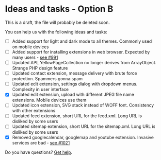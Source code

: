 # Ideas and tasks - Option B

This is a draft, the file will probably be deleted soon.

You can help us with the following ideas and tasks:

- [ ] Added support for light and dark mode to all themes.                      Commonly used on mobile devices
- [ ] Added support for installing extensions in web browser.                   Expected by many users - [see #991](https://github.com/datenstrom/community/discussions/991)
- [ ] Updated API, YellowPageCollection no longer derives from ArrayObject.     Strange PHP design feature
- [ ] Updated contact extension, message delivery with brute force protection.  Spammers gonna spam
- [ ] Updated edit extension, settings dialog with dropdown menus.              Complexity in user interface
- [x] Updated edit extension, upload with different JPEG file name extensions.  Mobile devices use them
- [ ] Updated icon extension, SVG stack instead of WOFF font.                   Consistency with other extensions
- [ ] Updated feed extension, short URL for the feed.xml.                       Long URL is disliked by some users
- [ ] Updated sitemap extension, short URL for the sitemap.xml.                 Long URL is disliked by some users
- [x] Removed googlecalendar, googlemap and youtube extension.                  Invasive services are bad - [see #1021](https://github.com/datenstrom/community/discussions/1021)

Do you have questions? [Get help](https://datenstrom.se/yellow/help/).
